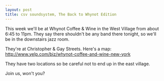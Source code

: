 ```yaml
---
layout: post
title: csv soundsystem, The Back to Whynot Edition
---
```



This week we'll be at Whynot Coffee & Wine in the West Village from about 6:45 to 11pm. They say there shouldn't be any band there tonight, so we'll be in the downstairs jazz room.

They're at Christopher & Gay Streets. Here's a map: http://www.yelp.com/biz/whynot-coffee-and-wine-new-york

They have two locations so be careful not to end up in the east village.

Join us, won't you?